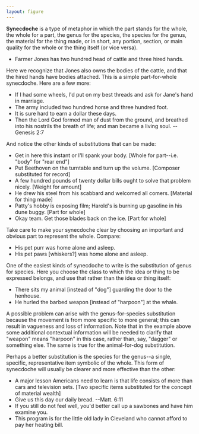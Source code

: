 ```yaml
---
layout: figure
---
```


**Synecdoche** is a type of metaphor in which the part stands for the whole, the whole for a part, the genus for the species, the species for the genus, the material for the thing made, or in short, any portion, section, or main quality for the whole or the thing itself (or vice versa).

 - Farmer Jones has two hundred head of cattle and three hired hands.

Here we recognize that Jones also owns the bodies of the cattle, and that the hired hands have bodies attached. This is a simple part-for-whole synecdoche. Here are a few more:

 - If I had some wheels, I'd put on my best threads and ask for Jane's hand in marriage.
 - The army included two hundred horse and three hundred foot.
 - It is sure hard to earn a dollar these days.
 - Then the Lord God formed man of dust from the ground, and breathed into his nostrils the breath of life; and man became a living soul. --Genesis 2:7

And notice the other kinds of substitutions that can be made:

 - Get in here this instant or I'll spank your body. [Whole for part--i.e. "body" for "rear end"]
 - Put Beethoven on the turntable and turn up the volume. [Composer substituted for record]
 - A few hundred pounds of twenty dollar bills ought to solve that problem nicely. [Weight for amount]
 - He drew his steel from his scabbard and welcomed all comers. [Material for thing made]
 - Patty's hobby is exposing film; Harold's is burning up gasoline in his dune buggy. [Part for whole]
 - Okay team. Get those blades back on the ice. [Part for whole]

Take care to make your synecdoche clear by choosing an important and obvious part to represent the whole. Compare:

 - His pet purr was home alone and asleep.
 - His pet paws [whiskers?] was home alone and asleep.

One of the easiest kinds of synecdoche to write is the substitution of genus for species. Here you choose the class to which the idea or thing to be expressed belongs, and use that rather than the idea or thing itself:

 - There sits my animal [instead of "dog"] guarding the door to the henhouse.
 - He hurled the barbed weapon [instead of "harpoon"] at the whale.

A possible problem can arise with the genus-for-species substitution because the movement is from more specific to more general; this can result in vagueness and loss of information. Note that in the example above some additional contextual information will be needed to clarify that "weapon" means "harpoon" in this case, rather than, say, "dagger" or something else. The same is true for the animal-for-dog substitution.

Perhaps a better substitution is the species for the genus--a single, specific, representative item symbolic of the whole. This form of synecdoche will usually be clearer and more effective than the other:

 - A major lesson Americans need to learn is that life consists of more than cars and television sets. [Two specific items substituted for the concept of material wealth]
 - Give us this day our daily bread. --Matt. 6:11
 - If you still do not feel well, you'd better call up a sawbones and have him examine you.
 - This program is for the little old lady in Cleveland who cannot afford to pay her heating bill.